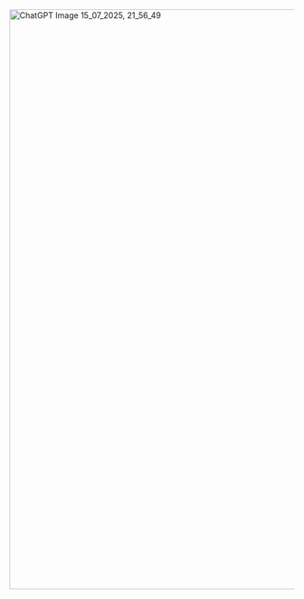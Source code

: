 <img width="1024" height="1024" alt="ChatGPT Image 15_07_2025, 21_56_49" src="https://github.com/user-attachments/assets/8416f3e6-a4a7-45ee-9fa6-7133f204bad9" />
